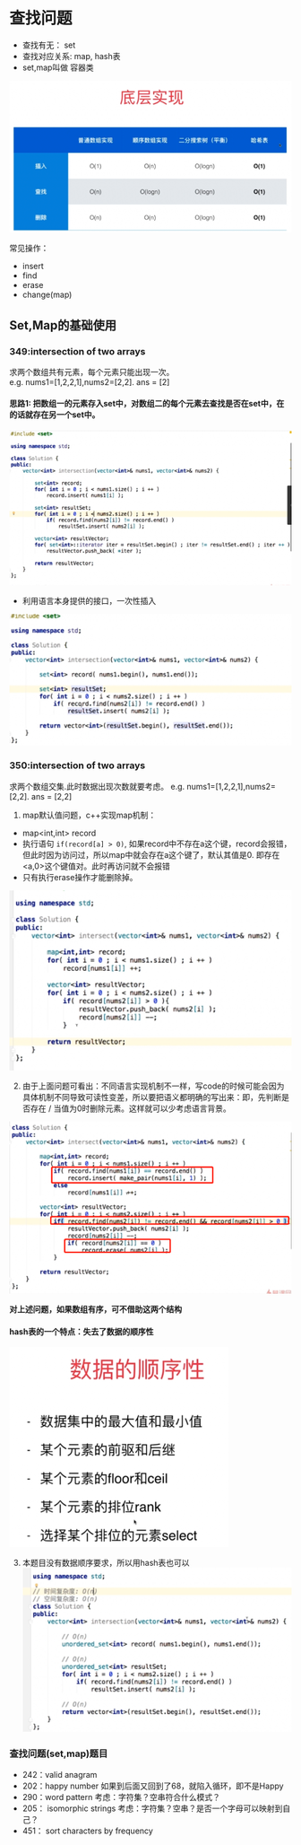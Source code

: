 # 查找问题
- 查找有无： set
- 查找对应关系:  map, hash表
- set,map叫做 容器类

![image](assets/1532055197(1).png)

常见操作：
- insert
- find
- erase
- change(map)

## Set,Map的基础使用

### 349:intersection of two arrays
求两个数组共有元素，每个元素只能出现一次。  
e.g. nums1=[1,2,2,1],nums2=[2,2]. ans = [2]
#### 思路1: 把数组一的元素存入set中，对数组二的每个元素去查找是否在set中，在的话就存在另一个set中。

![image](assets/clipboard.png)

- 利用语言本身提供的接口，一次性插入

![image](assets/clipboard-1540350704118.png)

### 350:intersection of two arrays
求两个数组交集.此时数据出现次数就要考虑。
e.g. nums1=[1,2,2,1],nums2=[2,2]. ans = [2,2]

1. map默认值问题，c++实现map机制：
- map<int,int> record
- 执行语句 `if(record[a] > 0)`, 如果record中不存在a这个键，record会报错，但此时因为访问过，所以map中就会存在a这个键了，默认其值是0. 即存在<a,0>这个键值对。此时再访问就不会报错
- 只有执行erase操作才能删除掉。

![image](assets/clipboard-1540350706962.png)

2. 由于上面问题可看出：不同语言实现机制不一样，写code的时候可能会因为具体机制不同导致可读性变差，所以要把语义都明确的写出来：即，先判断是否存在 / 当值为0时删除元素。这样就可以少考虑语言背景。

![image](assets/1532054797(1).png)

**对上述问题，如果数组有序，可不借助这两个结构**

#### hash表的一个特点：失去了数据的顺序性

![image](assets/1532055228(1).png)

3. 本题目没有数据顺序要求，所以用hash表也可以
![image](assets/1532055321(1).png)

### 查找问题(set,map)题目
- 242：valid anagram
- 202：happy number
如果到后面又回到了68，就陷入循环，即不是Happy 
- 290：word pattern
考虑：字符集？空串符合什么模式？
- 205： isomorphic strings
考虑：字符集？空串？是否一个字母可以映射到自己？
- 451： sort characters by frequency




